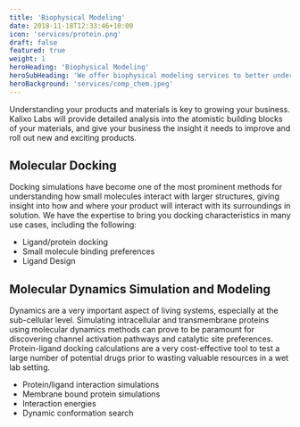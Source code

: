 ```yaml
---
title: 'Biophysical Modeling'
date: 2018-11-18T12:33:46+10:00
icon: 'services/protein.png'
draft: false
featured: true
weight: 1
heroHeading: 'Biophysical Modeling'
heroSubHeading: 'We offer biophysical modeling services to better understand your materials'
heroBackground: 'services/comp_chem.jpeg'
---
```


Understanding your products and materials is key to growing your business. Kalixo Labs will provide detailed analysis into the atomistic building blocks of your materials, and give your business the insight it needs to improve and roll out new and exciting products.



## Molecular Docking

Docking simulations have become one of the most prominent methods for understanding how small molecules interact with larger structures, giving insight into how and where your product will interact with its surroundings in solution. We have the expertise to bring you docking characteristics in many use cases, including the following:

- Ligand/protein docking
- Small molecule binding preferences
- Ligand Design


## Molecular Dynamics Simulation and Modeling

Dynamics are a very important aspect of living systems, especially at the sub-cellular level. Simulating intracellular and transmembrane proteins using molecular dynamics methods can prove to be paramount for discovering channel activation pathways and catalytic site preferences. Protein-ligand docking calculations are a very cost-effective tool to test a large number of potential drugs prior to wasting valuable resources in a wet lab setting.

- Protein/ligand interaction simulations
- Membrane bound protein simulations
- Interaction energies
- Dynamic conformation search


